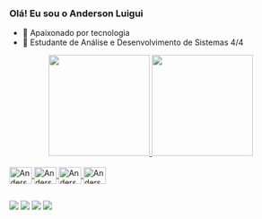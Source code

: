 ### Olá! Eu sou o Anderson Luigui


- 🔭 Apaixonado por tecnologia
- 🌱 Estudante de Análise e Desenvolvimento de Sistemas 4/4
<div align="center">
  <a href="https://github.com/anderson-luigui">
  <img height="180em" src="https://github-readme-stats.vercel.app/api?username=AndersonLuigui&show_icons=true&theme=cobalt&include_all_commits=true&count_private=true"/>
  <img height="180em" src="https://github-readme-stats.vercel.app/api/top-langs/?username=AndersonLuigui&layout=compact&langs_count=7&theme=cobalt"/>
</div>
  
  <div style="display: inline_block"><br>
  <img align="center" alt="Anderson-Python" height="30" width="40" src="https://cdn.jsdelivr.net/gh/devicons/devicon/icons/python/python-original.svg" />
  <img align="center" alt="Anderson-VsCode" height="30" width="40" src="https://cdn.jsdelivr.net/gh/devicons/devicon/icons/vscode/vscode-original.svg" />
  <img align="center" alt="Anderson-Canva" height="30" width="40" src="https://cdn.jsdelivr.net/gh/devicons/devicon/icons/canva/canva-original.svg" />
  <img align="center" alt="Anderson-Dev" height="30" width="40" src="https://cdn.jsdelivr.net/gh/devicons/devicon/icons/devicon/devicon-original.svg" />

  </div>
  
  ##
  
  <div> 
  <a href="https://www.youtube.com/channel/UCuRGzGHFfTswFICPxReGVXA](https://www.youtube.com/channel/UCQGU7myIgT3qqMUgf9wq36w" target="_blank"><img src="https://img.shields.io/badge/YouTube-FF0000?style=for-the-badge&logo=youtube&logoColor=white" target="_blank"></a>
  <a href="https://instagram.com/_dndnz" target="_blank"><img src="https://img.shields.io/badge/-Instagram-%23E4405F?style=for-the-badge&logo=instagram&logoColor=white" target="_blank"></a>
  <a href = "mailto:dandancom98@gmail.com"><img src="https://img.shields.io/badge/-Gmail-%23333?style=for-the-badge&logo=gmail&logoColor=white" target="_blank"></a>
  <a href="https://www.linkedin.com/in/andersonluigui/" target="_blank"><img src="https://img.shields.io/badge/-LinkedIn-%230077B5?style=for-the-badge&logo=linkedin&logoColor=white" target="_blank"></a> 
  
</div>
